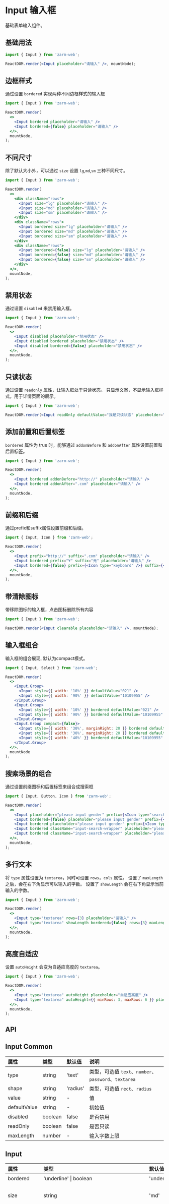 # Input 输入框
基础表单输入组件。



## 基础用法

```jsx
import { Input } from 'zarm-web';

ReactDOM.render(<Input placeholder="请输入" />, mountNode);
```



## 边框样式
通过设置 `bordered` 实现两种不同边框样式的输入框

```jsx
import { Input } from 'zarm-web';

ReactDOM.render(
  <>
    <Input bordered placeholder="请输入" />
    <Input bordered={false} placeholder="请输入" />
  </>,
  mountNode,
);
```



## 不同尺寸
除了默认大小外，可以通过 `size` 设置 `lg`,`md`,`sm` 三种不同尺寸。

```jsx
import { Input } from 'zarm-web';

ReactDOM.render(
  <>
    <div className="rows">
      <Input size="lg" placeholder="请输入" />
      <Input size="md" placeholder="请输入" />
      <Input size="sm" placeholder="请输入" />
    </div>
    <div className="rows">
      <Input bordered size="lg" placeholder="请输入" />
      <Input bordered size="md" placeholder="请输入" />
      <Input bordered size="sm" placeholder="请输入" />
    </div>
    <div className="rows">
      <Input bordered={false} size="lg" placeholder="请输入" />
      <Input bordered={false} size="md" placeholder="请输入" />
      <Input bordered={false} size="sm" placeholder="请输入" />
    </div>
  </>,
  mountNode,
);
```



## 禁用状态
通过设置 `disabled` 来禁用输入框。

```jsx
import { Input } from 'zarm-web';

ReactDOM.render(
  <>
    <Input disabled placeholder="禁用状态" />
    <Input disabled bordered placeholder="禁用状态" />
    <Input disabled bordered={false} placeholder="禁用状态" />
  </>,
  mountNode,
);
```



## 只读状态
通过设置 `readonly` 属性，让输入框处于只读状态。
只显示文案，不显示输入框样式，用于详情页面的展示。

```jsx
import { Input } from 'zarm-web';

ReactDOM.render(<Input readOnly defaultValue="我是只读状态" placeholder="只读状态" />, mountNode);
```



## 添加前置和后置标签
`bordered` 属性为 true 时，能够通过 `addonBefore` 和 `addonAfter` 属性设置前置和后置标签。

```jsx
import { Input } from 'zarm-web';

ReactDOM.render(
  <>
    <Input bordered addonBefore="http://" placeholder="请输入" />
    <Input bordered addonAfter=".com" placeholder="请输入" />
  </>,
  mountNode,
);
```



## 前缀和后缀
通过prefix和suffix属性设置前缀和后缀。

```jsx
import { Input, Icon } from 'zarm-web';

ReactDOM.render(
  <>
    <Input prefix="http://" suffix=".com" placeholder="请输入" />
    <Input bordered prefix="¥" suffix="元" placeholder="请输入" />
    <Input bordered={false} prefix={<Icon type="keyboard" />} suffix={<Icon type="date" />} placeholder="请输入" />
  </>,
  mountNode,
);
```



## 带清除图标
带移除图标的输入框，点击图标删除所有内容

```jsx
import { Input } from 'zarm-web';

ReactDOM.render(<Input clearable placeholder="请输入" />, mountNode);
```



## 输入框组合
输入框的组合展现, 默认为compact模式。
```jsx
import { Input, Select } from 'zarm-web';

ReactDOM.render(
  <>
    <Input.Group>
      <Input style={{ width: '10%' }} defaultValue="021" />
      <Input style={{ width: '90%' }} defaultValue="10109955" />
    </Input.Group>
    <Input.Group>
      <Input style={{ width: '10%' }} bordered defaultValue="021" />
      <Input style={{ width: '90%' }} bordered defaultValue="10109955" />
    </Input.Group>
    <Input.Group compact={false}>
      <Input style={{ width: '30%', marginRight: 20 }} bordered defaultValue="021" />
      <Input style={{ width: '30%', marginRight: 20 }} bordered defaultValue="10109955" />
      <Input style={{ width: '40%' }} bordered defaultValue="10109955" />
    </Input.Group>
  </>,
  mountNode
);
```



## 搜索场景的组合
通过设置前缀图标和后置标签来组合成搜索框

```jsx
import { Input, Button, Icon } from 'zarm-web';

ReactDOM.render(
  <>
    <Input placeholder="please input gender" prefix={<Icon type="search" />} />
    <Input bordered={false} placeholder="please input gender" prefix={<Icon type="search" />} />
    <Input bordered placeholder="please input gender" prefix={<Icon type="search" />} />
    <Input bordered className="input-search-wrapper" placeholder="please input gender" addonAfter={<Button style={{ padding: '0 15px', width: 'auto' }} theme="primary" icon="search" />} />
    <Input bordered className="input-search-wrapper" placeholder="please input gender" addonAfter={<Button style={{ padding: '0 15px', width: 'auto' }} theme="primary">Search</Button>} />
  </>,
  mountNode,
);
```



## 多行文本
将 `type` 属性设置为 `textarea`，同时可设置 `rows`，`cols` 属性。
设置了 `maxLength` 之后，会在右下角显示可以输入的字数。
设置了 `showLength` 会在右下角显示当前输入的字数。

```jsx
import { Input } from 'zarm-web';

ReactDOM.render(
  <>
    <Input type="textarea" rows={3} placeholder="请输入" />
    <Input type="textarea" showLength bordered={false} rows={3} maxLength={120} placeholder="请输入" />
  </>,
  mountNode,
);
```



## 高度自适应
设置 `autoHeight` 会变为自适应高度的 `textarea`。

```jsx
import { Input } from 'zarm-web';

ReactDOM.render(
  <>
    <Input type="textarea" autoHeight placeholder="自适应高度" />
    <Input type="textarea" autoHeight={{ minRows: 3, maxRows: 6 }} placeholder="自适应高度, 并且限制最小行数和最大行数" />
  </>,
  mountNode,
);
```



## API

<h2>Input Common</h2>

| 属性 | 类型 | 默认值 | 说明 |
| :--- | :--- | :--- | :--- |
| type | string | 'text' | 类型，可选值 `text`、`number`、`password`、`textarea` |
| shape | string | 'radius' | 类型，可选值 `rect`、`radius` |
| value | string | - | 值 |
| defaultValue | string | - | 初始值 |
| disabled | boolean | false | 是否禁用 |
| readOnly | boolean | false | 是否只读 |
| maxLength | number | - | 输入字数上限 |

<h2>Input</h2>

| 属性 | 类型 | 默认值 | 说明 |
| :--- | :--- | :--- | :--- |
| bordered | 'underline' \| boolean | 'underline' | 边框样式 |
| size | string | 'md' | 设置尺寸，可选值为 `lg`、 `md`、`sm` |
| clearable | boolean | false | 是否显示清除按钮，必须为受控组件（属性包含value、onChange）时方可生效。 |
| prefix | ReactNode | - | 设置前缀内容 |
| suffix | ReactNode | - | 设置后缀内容 |
| addonBefore | ReactNode | - | 设置前置标签 |
| addonAfter | ReactNode | - | 设置后置标签 |
| onChange | (e?: React.ChangeEvent&lt;HTMLInputElement&gt;) => void | - | 值变化时触发的回调函数 |

<h2>Textarea</h2>

| 属性 | 类型 | 默认值 | 说明 |
| :--- | :--- | :--- | :--- |
| bordered | boolean  | true | 边框样式 |
| rows | number | - | 显示行数 |
| autoHeight | boolean/object | false | 是否高度自适应, 可设置成true/false/{ minRows: 2, maxRows: 5 } |
| showLength | boolean | false | 是否显示输入字数 |
| onChange | (e?: React.ChangeEvent&lt;HTMLTextAreaElement&gt;) => void | - | 值变化时触发的回调函数 |
